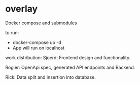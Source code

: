 # overlay
Docker compose and submodules

to run: 
- docker-compose up -d
- App will run on localhost


work distribution: 
Sjoerd: Frontend design and functionality.

Rogier: OpenApi spec, generated API endpoints and Backend. 

Rick: Data split and insertion into database.
